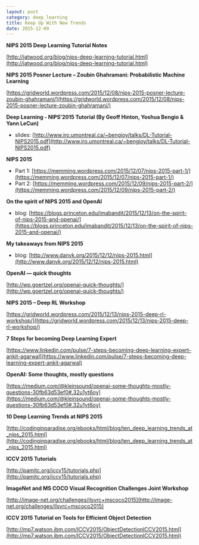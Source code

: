 ```yaml
---
layout: post
category: deep_learning
title: Keep Up With New Trends
date: 2015-12-09
---
```


**NIPS 2015 Deep Learning Tutorial Notes**

[http://jatwood.org/blog/nips-deep-learning-tutorial.html](http://jatwood.org/blog/nips-deep-learning-tutorial.html)

**NIPS 2015 Posner Lecture – Zoubin Ghahramani: Probabilistic Machine Learning**

[https://gridworld.wordpress.com/2015/12/08/nips-2015-posner-lecture-zoubin-ghahramani/](https://gridworld.wordpress.com/2015/12/08/nips-2015-posner-lecture-zoubin-ghahramani/)

**Deep Learning - NIPS’2015	Tutorial (By Geoff Hinton,	Yoshua Bengio & Yann LeCun)**

- slides: [http://www.iro.umontreal.ca/~bengioy/talks/DL-Tutorial-NIPS2015.pdf](http://www.iro.umontreal.ca/~bengioy/talks/DL-Tutorial-NIPS2015.pdf)

**NIPS 2015**

- Part 1: [https://memming.wordpress.com/2015/12/07/nips-2015-part-1/](https://memming.wordpress.com/2015/12/07/nips-2015-part-1/)
- Part 2: [https://memming.wordpress.com/2015/12/09/nips-2015-part-2/](https://memming.wordpress.com/2015/12/09/nips-2015-part-2/)

**On the spirit of NIPS 2015 and OpenAI**

- blog: [https://blogs.princeton.edu/imabandit/2015/12/13/on-the-spirit-of-nips-2015-and-openai/](https://blogs.princeton.edu/imabandit/2015/12/13/on-the-spirit-of-nips-2015-and-openai/)

**My takeaways from NIPS 2015**

- blog: [http://www.danvk.org/2015/12/12/nips-2015.html](http://www.danvk.org/2015/12/12/nips-2015.html)

**OpenAI — quick thoughts**

[http://wp.goertzel.org/openai-quick-thoughts/](http://wp.goertzel.org/openai-quick-thoughts/)

**NIPS 2015 – Deep RL Workshop**

[https://gridworld.wordpress.com/2015/12/13/nips-2015-deep-rl-workshop/](https://gridworld.wordpress.com/2015/12/13/nips-2015-deep-rl-workshop/)

**7 Steps for becoming Deep Learning Expert**

[https://www.linkedin.com/pulse/7-steps-becoming-deep-learning-expert-ankit-agarwal](https://www.linkedin.com/pulse/7-steps-becoming-deep-learning-expert-ankit-agarwal)

**OpenAI: Some thoughts, mostly questions**

[https://medium.com/@kleinsound/openai-some-thoughts-mostly-questions-30fb63d53ef0#.32u1yt6oy](https://medium.com/@kleinsound/openai-some-thoughts-mostly-questions-30fb63d53ef0#.32u1yt6oy)

**10 Deep Learning Trends at NIPS 2015**

[http://codinginparadise.org/ebooks/html/blog/ten_deep_learning_trends_at_nips_2015.html](http://codinginparadise.org/ebooks/html/blog/ten_deep_learning_trends_at_nips_2015.html)

**ICCV 2015 Tutorials**

[http://pamitc.org/iccv15/tutorials.php](http://pamitc.org/iccv15/tutorials.php)

**ImageNet and MS COCO Visual Recognition Challenges Joint Workshop**

[http://image-net.org/challenges/ilsvrc+mscoco2015](http://image-net.org/challenges/ilsvrc+mscoco2015)

**ICCV 2015 Tutorial on Tools for Efficient Object Detection**

[http://mp7.watson.ibm.com/ICCV2015/ObjectDetectionICCV2015.html](http://mp7.watson.ibm.com/ICCV2015/ObjectDetectionICCV2015.html)